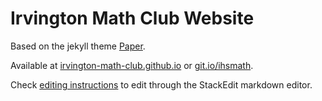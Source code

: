 # Irvington Math Club Website

Based on the jekyll theme [Paper](https://github.com/dbtek/paper).

Available at [irvington-math-club.github.io](irvington-math-club.github.io) or [git.io/ihsmath](git.io/ihsmath).

Check [editing instructions](http://irvington-math-club.github.io/edit) to edit through the StackEdit markdown editor.
